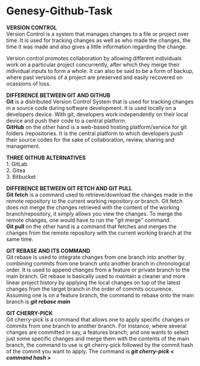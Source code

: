 # Genesy-Github-Task

**VERSION CONTROL**<br> 
Version Control is a system that manages changes to a file or project over time. It is used for tracking changes as well as who made the changes, the time it was made and also gives a little information regarding the change. 

Version control promotes collaboration by allowing different individuals work on a particular project concurrently, after which they merge their individual inputs to form a whole. It can also be said to be a form of backup, where past versions of a project are preserved and easily recovered on ocassions of loss.

**DIFFERENCE BETWEEN GIT AND GITHUB**<br>
**Git** is a distributed Version Control System that is used for tracking changes in a source code during software development. it is used locally on a developers device. With git, developers work independently on their local device and push their code to a central platform.<br>
**GitHub** on the other hand is a web-based hosting platform/service for git folders /repositories. It is the central platform to which developers push their source codes for the sake of collaboration, review, sharing and management. 

**THREE GITHUB ALTERNATIVES**<br>1. GitLab<br>
2. Gitea<br>
3. Bitbucket<br>

**DIFFERENCE BETWEEN GIT FETCH AND GIT PULL**<br>
**Git fetch** is a command used to retrieve/download the changes made in the remote repository to the current working repository or branch. Git fetch does not merge the changes retrieved with the content of the working branch/repository, it simply allows you view the changes. To merge the remote changes, one would have to run the "git merge" command.<br>
**Git pull** on the other hand is a command that fetches and merges the changes from the remote repository with the current working branch at the same time. 

**GIT REBASE AND ITS COMMAND**<br>
Git rebase is used to integrate changes from one branch into another by combining commits from one branch unto another branch in chronological order. It is used to append changes from a feature or private branch to the main branch. Git rebase is basically used to maintain a cleaner and more linear project history by applying the local changes on top of the latest changes from the target branch in the order of commits occurence.<br>
Assuming one is on a feature branch, the command to rebase onto the main branch is ***git rebase main***

**GIT CHERRY-PICK**<br>
Git cherry-pick is a command that allows one to apply specific changes or commits from one branch to another branch. For instance, where several changes are committed in say, a features branch; and one wants to select just some specific changes and merge them with the contents of the main branch, the command to use is git cherry-pick followed by the commit hash of the commit you want to apply. The command is ***git cherry-pick < command hash >***
